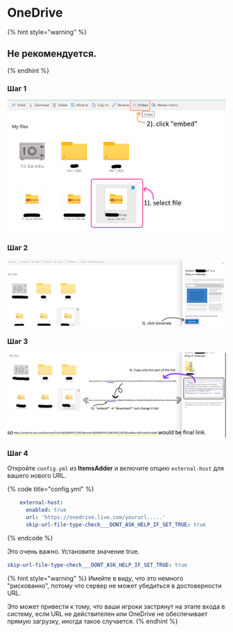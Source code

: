 # OneDrive

{% hint style="warning" %}
## Не рекомендуется.
{% endhint %}

### Шаг 1

![](<../../.gitbook/assets/image (52) (1) (1) (1) (1).png>)

### Шаг 2

![](<../../.gitbook/assets/image (43) (1) (1).png>)

### Шаг 3

![](<../../.gitbook/assets/image (53) (1) (1).png>)

### Шаг 4

Откройте `config.yml` из **ItemsAdder** и включите опцию `external-host` для вашего нового URL.

{% code title="config.yml" %}
```yaml
    external-host:
      enabled: true
      url: 'https://onedrive.live.com/yoururl.....'
      skip-url-file-type-check___DONT_ASK_HELP_IF_SET_TRUE: true
```
{% endcode %}

Это очень важно. Установите значение true.

```yaml
skip-url-file-type-check___DONT_ASK_HELP_IF_SET_TRUE: true
```

{% hint style="warning" %}
Имейте в виду, что это немного "рискованно", потому что сервер не может убедиться в достоверности URL.

Это может привести к тому, что ваши игроки застрянут на этапе входа в систему, если URL не действителен или OneDrive не обеспечивает прямую загрузку, иногда такое случается.
{% endhint %}
